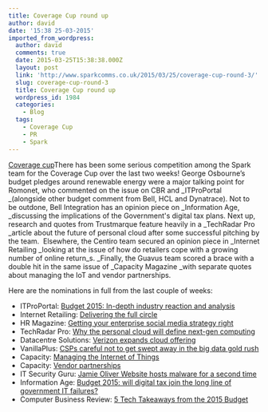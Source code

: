 ```yaml
---
title: Coverage Cup round up
author: david
date: '15:38 25-03-2015'
imported_from_wordpress:
  author: david
  comments: true
  date: 2015-03-25T15:38:38.000Z
  layout: post
  link: 'http://www.sparkcomms.co.uk/2015/03/25/coverage-cup-round-3/'
  slug: coverage-cup-round-3
  title: Coverage Cup round up
  wordpress_id: 1984
  categories:
    - Blog
  tags:
    - Coverage Cup
    - PR
    - Spark
---
```


[Coverage cup](Coverage-cup-167x300.jpg)There has been some serious competition among the Spark team for the Coverage Cup over the last two weeks! George Osbourne’s budget pledges around renewable energy were a major talking point for Romonet, who commented on the issue on CBR and _ITProPortal _(alongside other budget comment from Bell, HCL and Dynatrace). Not to be outdone, Bell Integration has an opinion piece on _Information Age, _discussing the implications of the Government's digital tax plans. Next up, research and quotes from Trustmarque feature heavily in a _TechRadar Pro _article about the future of personal cloud after some successful pitching by the team.  Elsewhere, the Centiro team secured an opinion piece in _Internet Retailing _looking at the issue of how do retailers cope with a growing number of online return_s. _Finally, the Guavus team scored a brace with a double hit in the same issue of _Capacity Magazine _with separate quotes about managing the IoT and vendor partnerships.

Here are the nominations in full from the last couple of weeks:

  * ITProPortal: [Budget 2015: In-depth industry reaction and analysis](http://www.itproportal.com/2015/03/18/budget-2015-in-depth-industry-reaction-analysis/)
  * Internet Retailing: [Delivering the full circle](http://internetretailing.net/issue/internetretailing-magazine-march-2015-issue-51-irm51/delivering-the-full-circle-irm51/)
  * HR Magazine: [Getting your enterprise social media strategy right](http://www.hrmagazine.co.uk/hr/features/1150316/getting-enterprise-social-network-strategy)
  * TechRadar Pro: [Why the personal cloud will define next-gen computing](http://www.techradar.com/news/internet/cloud-services/why-the-personal-cloud-will-define-next-gen-computing-1287596)
  * Datacentre Solutions: [Verizon expands cloud offering](http://dcseurope.info/news_full.php?id=37427&title=Verizon-expands-Cloud-offering)
  * VanillaPlus: [CSPs careful not to get swept away in the big data gold rush](http://www.vanillaplus.com/emails/magazines/Feb_Mar_2015/VanillaPlus-Magazine-Feb-Mar-2015.pdf)
  * Capacity: [Managing the Internet of Things](http://edition.pagesuite-professional.co.uk/launch.aspx?eid=c092eb08-c26c-49e6-b8d5-6552799bb71e)
  * Capacity: [Vendor partnerships](http://edition.pagesuite-professional.co.uk/launch.aspx?eid=c092eb08-c26c-49e6-b8d5-6552799bb71e)
  * IT Security Guru: [Jamie Oliver Website hosts malware for a second time](http://www.itsecurityguru.org/2015/03/16/jamie-oliver-website-hosts-malware-for-a-second-time/)
  * Information Age: [Budget 2015: will digital tax join the long line of government IT failures?](http://www.information-age.com/industry/uk-industry/123459190/budget-2015-will-digital-tax-join-long-line-government-it-failures)
  * Computer Business Review: [5 Tech Takeaways from the 2015 Budget](http://www.cbronline.com/news/verticals/the-boardroom/5-tech-take-aways-from-the-2015-budget-4535488)

